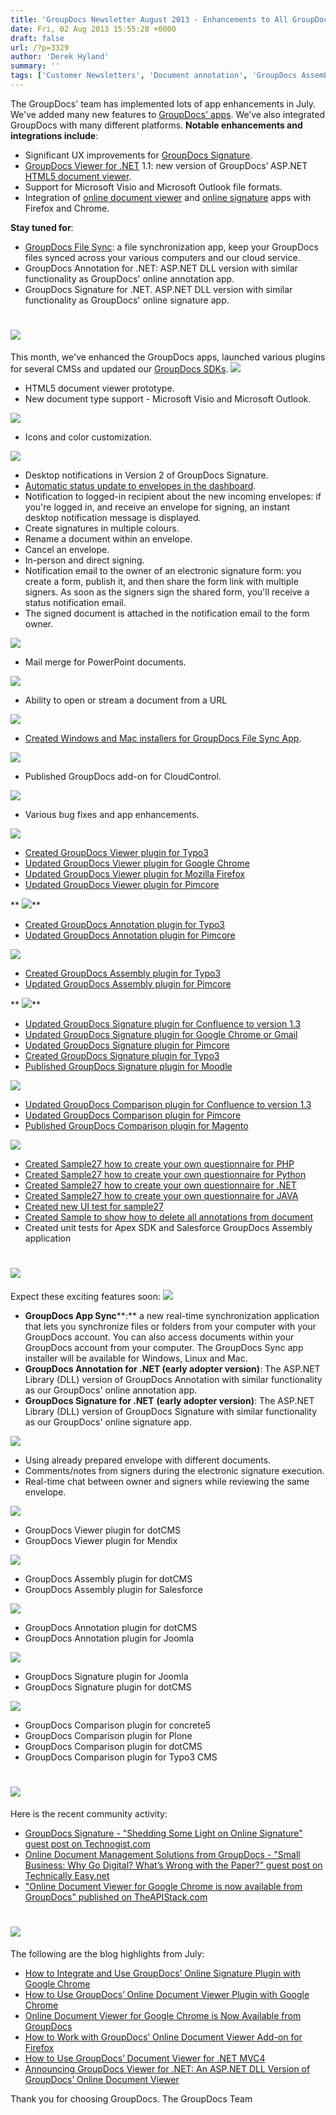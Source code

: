 ```yaml
---
title: 'GroupDocs Newsletter August 2013 - Enhancements to All GroupDocs Document Management Apps'
date: Fri, 02 Aug 2013 15:55:28 +0000
draft: false
url: /?p=3329
author: 'Derek Hyland'
summary: ''
tags: ['Customer Newsletters', 'Document annotation', 'GroupDocs Assembly', 'GroupDocs Comparison', 'GroupDocs Newsletter', 'GroupDocs Signature', 'GroupDocs Signature plugin', 'GroupDocs Sync App', 'GroupDocs Viewer', 'GroupDocs Viewer for .NET', 'GroupDocs Viewer Integration']
---
```


The GroupDocs' team has implemented lots of app enhancements in July. We've added many new features to [GroupDocs' apps](http://groupdocs.com/). We’ve also integrated GroupDocs with many different platforms. **Notable enhancements and integrations include**:

*   Significant UX improvements for [GroupDocs Signature](http://groupdocs.com/apps/signature).
*   [GroupDocs Viewer for .NET](http://groupdocs.com/dot-net/document-viewer-library) 1.1: new version of GroupDocs’ ASP.NET [HTML5 document viewer](http://groupdocs.com/html5-document-viewer "html5 document viewer").
*   Support for Microsoft Visio and Microsoft Outlook file formats.
*   Integration of [online document viewer](http://groupdocs.com/apps/viewer) and [online signature](http://groupdocs.com/apps/signature/features) apps with Firefox and Chrome.

**Stay tuned for**:

*   [GroupDocs File Sync](http://groupdocs.com/apps/sync-documents): a file synchronization app, keep your GroupDocs files synced across your various computers and our cloud service.
*   GroupDocs Annotation for .NET: ASP.NET DLL version with similar functionality as GroupDocs' online annotation app.
*   GroupDocs Signature for .NET. ASP.NET DLL version with similar functionality as GroupDocs' online signature app.

# **![](https://blog.groupdocs.com/wp-content/uploads/sites/4/2013/08/New-Features.png)**

This month, we've enhanced the GroupDocs apps, launched various plugins for several CMSs and updated our [GroupDocs SDKs](http://groupdocs.com/cloud). ![](https://blog.groupdocs.com/wp-content/uploads/sites/4/2013/08/GroupDocs-Viewer2.png)

*   HTML5 document viewer prototype.
*   New document type support - Microsoft Visio and Microsoft Outlook.

**![](https://blog.groupdocs.com/wp-content/uploads/sites/4/2013/08/GroupDocs-Annotation.png)**

*   Icons and color customization.

![](https://blog.groupdocs.com/wp-content/uploads/sites/4/2013/08/GroupDocs-Signature.png)

*   Desktop notifications in Version 2 of GroupDocs Signature.
*   [Automatic status update to envelopes in the dashboard](http://groupdocs.com/apps/signature/features).
*   Notification to logged-in recipient about the new incoming envelopes: if you're logged in, and receive an envelope for signing, an instant desktop notification message is displayed.
*   Create signatures in multiple colours.
*   Rename a document within an envelope.
*   Cancel an envelope.
*   In-person and direct signing.
*   Notification email to the owner of an electronic signature form: you create a form, publish it, and then share the form link with multiple signers. As soon as the signers sign the shared form, you'll receive a status notification email.
*   The signed document is attached in the notification email to the form owner.

![](https://blog.groupdocs.com/wp-content/uploads/sites/4/2013/08/GroupDocs-Assembly.png)

*   Mail merge for PowerPoint documents.

**![](https://blog.groupdocs.com/wp-content/uploads/sites/4/2013/08/GroupDocs-Viewer-for-.Net_.png)**

*   Ability to open or stream a document from a URL

**![](https://blog.groupdocs.com/wp-content/uploads/sites/4/2013/08/GroupDocs-Sync-App.png)**

*   [Created Windows and Mac installers for GroupDocs File Sync App](https://bitbucket.org/groupdocs/groupdocs-sync-app-installators/downloads).

**![](https://blog.groupdocs.com/wp-content/uploads/sites/4/2013/08/Cloudcontrol.png)**

*   Published GroupDocs add-on for CloudControl.

**![](https://blog.groupdocs.com/wp-content/uploads/sites/4/2013/08/Platform.png)**

*   Various bug fixes and app enhancements.

**![](https://blog.groupdocs.com/wp-content/uploads/sites/4/2013/08/GD-Viewer-integration.png)**

*   [Created GroupDocs Viewer plugin for Typo3](https://github.com/groupdocs/typo3-groupdocs-viewer-source)
*   [Updated GroupDocs Viewer plugin for Google Chrome](https://github.com/groupdocs/groupdocs-chrome-viewer)
*   [Updated GroupDocs Viewer plugin for Mozilla Firefox](https://github.com/groupdocs/groupdocs-firefox-viewer)
*   [Updated GroupDocs Viewer plugin for Pimcore](https://github.com/groupdocs/pimcore-groupdocs-viewer-source)

** ![](https://blog.groupdocs.com/wp-content/uploads/sites/4/2013/08/GD-Annotation-integration1.png)**

*   [Created GroupDocs Annotation plugin for Typo3](https://github.com/groupdocs/typo3-groupdocs-annotation-source)
*   [Updated GroupDocs Annotation plugin for Pimcore](https://github.com/groupdocs/pimcore-groupdocs-annotation-source)

**![](https://blog.groupdocs.com/wp-content/uploads/sites/4/2013/08/GD-Assembly-integration.png)**

*   [Created GroupDocs Assembly plugin for Typo3](https://github.com/groupdocs/typo3-groupdocs-assembly-source)
*   [Updated GroupDocs Assembly plugin for Pimcore](https://github.com/groupdocs/pimcore-groupdocs-assembly-source)

** ![](https://blog.groupdocs.com/wp-content/uploads/sites/4/2013/08/GD-Signature-integration.png)**

*   [Updated GroupDocs Signature plugin for Confluence to version 1.3](https://github.com/groupdocs/confluence-groupdocs-signature-source)
*   [Updated GroupDocs Signature plugin for Google Chrome or Gmail](https://github.com/groupdocs/chrome-groupdocs-signature-gmail)
*   [Updated GroupDocs Signature plugin for Pimcore](https://github.com/groupdocs/pimcore-groupdocs-signature-source)
*   [Created GroupDocs Signature plugin for Typo3](https://github.com/groupdocs/typo3-groupdocs-signature-source)
*   [Published GroupDocs Signature plugin for Moodle](https://moodle.org/plugins/view.php?plugin=block_groupdocs_signature)

**![](https://blog.groupdocs.com/wp-content/uploads/sites/4/2013/08/GD-Comparison-integration.png)**

*   [Updated GroupDocs Comparison plugin for Confluence to version 1.3](https://github.com/groupdocs/confluence-groupdocs-comparison-source)
*   [Updated GroupDocs Comparison plugin for Pimcore](https://github.com/groupdocs/pimcore-groupdocs-comparison-source)
*   [Published GroupDocs Comparison plugin for Magento](http://www.magentocommerce.com/magento-connect/catalog/product/view/id/18701)

**![](https://blog.groupdocs.com/wp-content/uploads/sites/4/2013/08/SDK-API.png)**

*   [Created Sample27 how to create your own questionnaire for PHP](https://github.com/groupdocs/groupdocs-php?source=c)
*   [Created Sample27 how to create your own questionnaire for Python](https://github.com/groupdocs/groupdocs-python)
*   [Created Sample27 how to create your own questionnaire for .NET](https://github.com/groupdocs/groupdocs-dotnet)
*   [Created Sample27 how to create your own questionnaire for JAVA](https://github.com/groupdocs/groupdocs-java-samples)
*   [Created new UI test for sample27](https://github.com/groupdocs/groupdocs-sdk-samples-uitests)
*   [Created Sample to show how to delete all annotations from document](https://github.com/groupdocs/groupdocs-php/blob/master/examples/api-samples/inc_samples/sample28.php)
*   Created unit tests for Apex SDK and Salesforce GroupDocs Assembly application

# **![](https://blog.groupdocs.com/wp-content/uploads/sites/4/2013/08/Coming-Soon.png)**

Expect these exciting features soon: **![](https://blog.groupdocs.com/wp-content/uploads/sites/4/2013/08/New-Apps.png)**

*   **GroupDocs App Sync****:** a new real-time synchronization application that lets you synchronize files or folders from your computer with your GroupDocs account. You can also access documents within your GroupDocs account from your computer. The GroupDocs Sync app installer will be available for Windows, Linux and Mac.
*   **GroupDocs Annotation for .NET (early adopter version)**: The ASP.NET Library (DLL) version of GroupDocs Annotation with similar functionality as our GroupDocs' online annotation app.
*   **GroupDocs Signature for .NET** **(early adopter version)**: The ASP.NET Library (DLL) version of GroupDocs Signature with similar functionality as our GroupDocs' online signature app.

![](https://blog.groupdocs.com/wp-content/uploads/sites/4/2013/08/GD-Signature-integration1.png)

*   Using already prepared envelope with different documents.
*   Comments/notes from signers during the electronic signature execution.
*   Real-time chat between owner and signers while reviewing the same envelope.

**![](https://blog.groupdocs.com/wp-content/uploads/sites/4/2013/08/GD-Viewer-integration1.png)**

*   GroupDocs Viewer plugin for dotCMS
*   GroupDocs Viewer plugin for Mendix

![](https://blog.groupdocs.com/wp-content/uploads/sites/4/2013/08/GD-Assembly-integration1.png)

*   GroupDocs Assembly plugin for dotCMS
*   GroupDocs Assembly plugin for Salesforce

![](https://blog.groupdocs.com/wp-content/uploads/sites/4/2013/08/GD-Annotation-integration2.png)

*   GroupDocs Annotation plugin for dotCMS
*   GroupDocs Annotation plugin for Joomla

![](https://blog.groupdocs.com/wp-content/uploads/sites/4/2013/08/GD-Signature-integration2.png)

*   GroupDocs Signature plugin for Joomla
*   GroupDocs Signature plugin for dotCMS

**![](https://blog.groupdocs.com/wp-content/uploads/sites/4/2013/08/GD-Comparison-integration1.png)**

*   GroupDocs Comparison plugin for concrete5
*   GroupDocs Comparison plugin for Plone
*   GroupDocs Comparison plugin for dotCMS
*   GroupDocs Comparison plugin for Typo3 CMS

# **![](https://blog.groupdocs.com/wp-content/uploads/sites/4/2013/08/Community-Buzz.png)**

Here is the recent community activity:

*   [GroupDocs Signature - "Shedding Some Light on Online Signature" guest post on Technogist.com](http://www.technogist.com/2013/07/shedding-some-light-on-online-signature.html)
*   [Online Document Management Solutions from GroupDocs - "Small Business: Why Go Digital? What’s Wrong with the Paper?" guest post on Technically Easy.net](http://technicallyeasy.net/2013/06/small-business-why-go-digital-whats-wrong-with-the-paper/)
*   ["Online Document Viewer for Google Chrome is now available from GroupDocs" published on TheAPIStack.com](http://theapistack.com/2013/07/12/online-document-viewer-for-google-chrome-is-now-available-from-groupdocs/)

# **![](https://blog.groupdocs.com/wp-content/uploads/sites/4/2013/08/Featured-Blogpost.png)**

The following are the blog highlights from July:

*   [How to Integrate and Use GroupDocs’ Online Signature Plugin with Google Chrome](https://blog.groupdocs.com/how-to-integrate-and-use-groupdocs-online-signature-plugin-with-google-chrome#more-3101)
*   [How to Use GroupDocs’ Online Document Viewer Plugin with Google Chrome](https://blog.groupdocs.com/how-to-use-groupdocs-viewer-plugin-with-google-chrome#more-2999)
*   [Online Document Viewer for Google Chrome is Now Available from GroupDocs](https://blog.groupdocs.com/online-document-viewer-for-google-chrome-is-now-available-from-groupdocs#more-2990)
*   [How to Work with GroupDocs’ Online Document Viewer Add-on for Firefox](https://blog.groupdocs.com/how-to-work-with-groupdocs-online-document-viewer-add-on-for-firefox)
*   [How to Use GroupDocs’ Document Viewer for .NET MVC4](https://blog.groupdocs.com/how-to-use-groupdocs-viewer-for-net-mvc4#more-2916)
*   [Announcing GroupDocs Viewer for .NET: An ASP.NET DLL Version of GroupDocs’ Online Document Viewer](https://blog.groupdocs.com/announcing-groupdocs-viewer-for-net-an-asp-dotnet-html5-dll-version-of-groupdocs-online-document-viewer#more-2670)

Thank you for choosing GroupDocs. The GroupDocs Team



